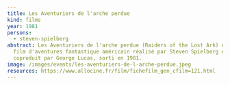 ```yaml
---
title: Les Aventuriers de l'arche perdue
kind: films
year: 1981
persons:
  - steven-spielberg
abstract: Les Aventuriers de l'arche perdue (Raiders of the Lost Ark) est un
  film d'aventures fantastique américain réalisé par Steven Spielberg et
  coproduit par George Lucas, sorti en 1981.
image: /images/events/les-aventuriers-de-l-arche-perdue.jpeg
resources: https://www.allocine.fr/film/fichefilm_gen_cfilm=121.html
---
```

